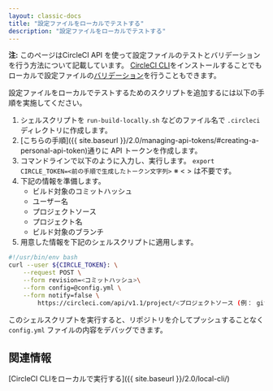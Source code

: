 ```yaml
---
layout: classic-docs
title: "設定ファイルをローカルでテストする"
description: "設定ファイルをローカルでテストする"
---
```


<div class="alert alert-info" role="alert">
<b>注:</b> このページはCircleCI API を使って設定ファイルのテストとバリデーションを行う方法について記載しています。
<a href="{{ site.baseurl }}/2.0/local-cli/#概要">CircleCI CLI</a>をインストールすることでもローカルで設定ファイルの<a href="{{ site.baseurl }}/2.0/local-cli/#circleci-のコンフィグのバリデーション">バリデーション</a>を行うこともできます。
</div>

設定ファイルをローカルでテストするためのスクリプトを追加するには以下の手順を実施してください。

1. シェルスクリプトを `run-build-locally.sh` などのファイル名で `.circleci` ディレクトリに作成します。
2. [こちらの手順]({{ site.baseurl }}/2.0/managing-api-tokens/#creating-a-personal-api-token)通りに API トークンを作成します。
3. コマンドラインで以下のように入力し、実行します。
    `export CIRCLE_TOKEN=<前の手順で生成したトークン文字列>`
    ※ < > は不要です。
4. 下記の情報を準備します。
    * ビルド対象のコミットハッシュ
    * ユーザー名
    * プロジェクトソース
    * プロジェクト名
    * ビルド対象のブランチ
5. 用意した情報を下記のシェルスクリプトに適用します。

```bash
#!/usr/bin/env bash
curl --user ${CIRCLE_TOKEN}: \
    --request POST \
    --form revision=<コミットハッシュ>\
    --form config=@config.yml \
    --form notify=false \
        https://circleci.com/api/v1.1/project/<プロジェクトソース (例： github) >/<ユーザー名>/<プロジェクト名>/tree/<ブランチ>
```

このシェルスクリプトを実行すると、リポジトリを介してプッシュすることなく `config.yml` ファイルの内容をデバッグできます。

## 関連情報

[CircleCI CLIをローカルで実行する]({{ site.baseurl }}/2.0/local-cli/)
